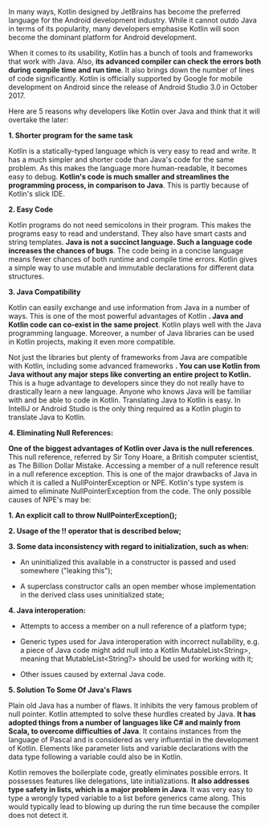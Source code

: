 In many ways, Kotlin designed by JetBrains has become the preferred language for the Android development industry. While it cannot outdo Java in terms of its popularity, many developers emphasise Kotlin will soon become the dominant platform for Android development.

When it comes to its usability, Kotlin has a bunch of tools and frameworks that work with Java. Also, **its advanced compiler can check the errors both during compile time and run time**. It also brings down the number of lines of code significantly. Kotlin is officially supported by Google for mobile development on Android since the release of Android Studio 3.0 in October 2017.

Here are 5 reasons why developers like Kotlin over Java and think that it will overtake the later:

**1. Shorter program for the same task**

Kotlin is a statically-typed language which is very easy to read and write. It has a much simpler and shorter code than Java's code for the same problem. As this makes the language more human-readable, it becomes easy to debug. **Kotlin's code is much smaller and streamlines the programming process, in comparison to Java**. This is partly because of Kotlin's slick IDE.

**2. Easy Code**

Kotlin programs do not need semicolons in their program. This makes the programs easy to read and understand. They also have smart casts and string templates. **Java is not a succinct language. Such a language code increases the chances of bugs**. The code being in a concise language means fewer chances of both runtime and compile time errors. Kotlin gives a simple way to use mutable and immutable declarations for different data structures.

**3. Java Compatibility**

Kotlin can easily exchange and use information from Java in a number of ways. This is one of the most powerful advantages of Kotlin **. Java and Kotlin code can co-exist in the same project**. Kotlin plays well with the Java programming language. Moreover, a number of Java libraries can be used in Kotlin projects, making it even more compatible.

Not just the libraries but plenty of frameworks from Java are compatible with Kotlin, including some advanced frameworks **. You can use Kotlin from Java without any major steps like converting an entire project to Kotlin.** This is a huge advantage to developers since they do not really have to drastically learn a new language. Anyone who knows Java will be familiar with and be able to code in Kotlin. Translating Java to Kotlin is easy. In IntelliJ or Android Studio is the only thing required as a Kotlin plugin to translate Java to Kotlin.

**4. Eliminating Null References:**

**One of the biggest advantages of Kotlin over Java is the null references**. This null reference, referred by Sir Tony Hoare, a British computer scientist, as The Billion Dollar Mistake. Accessing a member of a null reference result in a null reference exception. This is one of the major drawbacks of Java in which it is called a NullPointerException or NPE. Kotlin's type system is aimed to eliminate NullPointerException from the code. The only possible causes of NPE's may be:

**1. An explicit call to throw NullPointerException();**

**2. Usage of the !! operator that is described below;**

**3. Some data inconsistency with regard to initialization, such as when:**

- An uninitialized this available in a constructor is passed and used somewhere ("leaking this");

- A superclass constructor calls an open member whose implementation in the derived class uses uninitialized state;

**4. Java interoperation:**

- Attempts to access a member on a null reference of a platform type;

- Generic types used for Java interoperation with incorrect nullability, e.g. a piece of Java code might add null into a Kotlin MutableList\<String\>, meaning that MutableList\<String?\> should be used for working with it;

- Other issues caused by external Java code.

**5. Solution To Some Of Java's Flaws**

Plain old Java has a number of flaws. It inhibits the very famous problem of null pointer. Kotlin attempted to solve these hurdles created by Java. **It has adopted things from a number of languages like C# and mainly from Scala, to overcome difficulties of Java**. It contains instances from the language of Pascal and is considered as very influential in the development of Kotlin. Elements like parameter lists and variable declarations with the data type following a variable could also be in Kotlin.

Kotlin removes the boilerplate code, greatly eliminates possible errors. It possesses features like delegations, late initializations. **It also addresses type safety in lists, which is a major problem in Java**. It was very easy to type a wrongly typed variable to a list before generics came along. This would typically lead to blowing up during the run time because the compiler does not detect it.